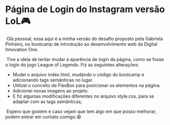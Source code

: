 # Página de Login do Instagram versão LoL:video_game:



​	Olá pessoal, essa aqui é a minha versão do desafio proposto pela Gabriela Pinheiro, no bootcamp de introdução ao desenvolvimento web da Digital Innovation One.

​	Tive a ideia de tentar mudar a aparência de login da página, como se fosse o login do jogo League of Legends. Fiz as seguintes alterações:

- Mudei o arquivo index.html, mudando o código do bootcamp e adicionando tags semânticas no lugar.
- Utilizei o conceito de FlexBox para posicionar os elementos na página.
- Adicionei novas imagens ao projeto.
- E fiz algumas modificações diferentes no arquivo style.css, para se adaptar com as tags semânticas;

​	Espero que gostem e caso vejam que tem algo em que posso melhorar, podem entrar em contato comigo.:smile:



